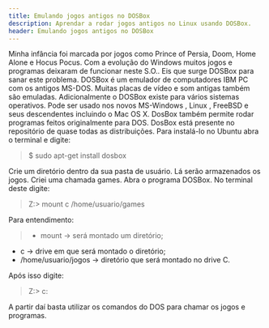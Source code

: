 ```yaml
---
title: Emulando jogos antigos no DOSBox
description: Aprendar a rodar jogos antigos no Linux usando DOSBox.
header: Emulando jogos antigos no DOSBox
---
```


Minha infância foi marcada por jogos como Prince of Persia, Doom, Home Alone e Hocus Pocus.
Com a evolução do Windows muitos jogos e programas deixaram de funcionar neste S.O.. Eis que surge DOSBox para sanar este problema.
DOSBox é um emulador de computadores IBM PC com os antigos MS-DOS.
Muitas placas de vídeo e som antigas também são emuladas.
Adicionalmente o DOSBox existe para vários sistemas operativos.
Pode ser usado nos novos MS-Windows , Linux , FreeBSD e seus descendentes incluindo o Mac OS X.
DosBox também permite rodar programas feitos originalmente para DOS.
DosBox está presente no repositório de quase todas as distribuições.
Para instalá-lo no Ubuntu abra o terminal e digite:

> $ sudo apt-get install dosbox

Crie um diretório dentro da sua pasta de usuário. Lá serão armazenados os jogos. Criei uma chamada games.
Abra o programa DOSBox. No terminal deste digite:

> Z:\> mount c /home/usuario/games

Para entendimento:



> - mount -> será montado um diretório;
- c -> drive em que será montado o diretório;
- /home/usuario/jogos -> diretório que será montado no drive C.

Após isso digite:

> Z:\> c:

A partir daí basta utilizar os comandos do DOS para chamar os jogos e programas. 
